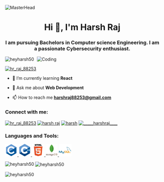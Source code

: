![MasterHead](https://1.bp.blogspot.com/-7A4WynwLsMw/XbBpCXG8fHI/AAAAAAAAMt4/uOa1bpLskYgrwGbllhSu2SDj_Mig8SXJQCLcBGAsYHQ/s1600/2000_600px.gif)
<h1 align="center">Hi 👋, I'm Harsh Raj</h1>
<h3 align="center">I am pursuing Bachelors in Computer science Engineering. I am a passionate Cybersecurity enthusiast.</h3>
<img align="right" alt="Coding" width="400" src="https://cdn.dribbble.com/users/1162077/screenshots/3848914/programmer.gif">

<p align="left"> <img src="https://komarev.com/ghpvc/?username=heyharsh50&label=Profile%20views&color=0e75b6&style=flat" alt="heyharsh50" /> </p>

<p align="left"> <a href="https://twitter.com/hr_raj_88253" target="blank"><img src="https://img.shields.io/twitter/follow/hr_raj_88253?logo=twitter&style=for-the-badge" alt="hr_raj_88253" /></a> </p>

- 🌱 I’m currently learning **React**

- 💬 Ask me about **Web Development**

- 📫 How to reach me **harshraj88253@gmail.com**

<h3 align="left">Connect with me:</h3>
<p align="left">
<a href="https://twitter.com/hr_raj_88253" target="blank"><img align="center" src="https://raw.githubusercontent.com/rahuldkjain/github-profile-readme-generator/master/src/images/icons/Social/twitter.svg" alt="hr_raj_88253" height="30" width="40" /></a>
<a href="https://linkedin.com/in/harsh raj" target="blank"><img align="center" src="https://raw.githubusercontent.com/rahuldkjain/github-profile-readme-generator/master/src/images/icons/Social/linked-in-alt.svg" alt="harsh raj" height="30" width="40" /></a>
<a href="https://fb.com/harsh" target="blank"><img align="center" src="https://raw.githubusercontent.com/rahuldkjain/github-profile-readme-generator/master/src/images/icons/Social/facebook.svg" alt="harsh" height="30" width="40" /></a>
<a href="https://instagram.com/_____harshraj____" target="blank"><img align="center" src="https://raw.githubusercontent.com/rahuldkjain/github-profile-readme-generator/master/src/images/icons/Social/instagram.svg" alt="_____harshraj____" height="30" width="40" /></a>
</p>

<h3 align="left">Languages and Tools:</h3>
<p align="left"> <a href="https://www.cprogramming.com/" target="_blank" rel="noreferrer"> <img src="https://raw.githubusercontent.com/devicons/devicon/master/icons/c/c-original.svg" alt="c" width="40" height="40"/> </a> <a href="https://www.w3schools.com/cpp/" target="_blank" rel="noreferrer"> <img src="https://raw.githubusercontent.com/devicons/devicon/master/icons/cplusplus/cplusplus-original.svg" alt="cplusplus" width="40" height="40"/> </a> <a href="https://www.w3.org/html/" target="_blank" rel="noreferrer"> <img src="https://raw.githubusercontent.com/devicons/devicon/master/icons/html5/html5-original-wordmark.svg" alt="html5" width="40" height="40"/> </a> <a href="https://www.mongodb.com/" target="_blank" rel="noreferrer"> <img src="https://raw.githubusercontent.com/devicons/devicon/master/icons/mongodb/mongodb-original-wordmark.svg" alt="mongodb" width="40" height="40"/> </a> <a href="https://www.mysql.com/" target="_blank" rel="noreferrer"> <img src="https://raw.githubusercontent.com/devicons/devicon/master/icons/mysql/mysql-original-wordmark.svg" alt="mysql" width="40" height="40"/> </a> </p>

<p><img align="left" src="https://github-readme-stats.vercel.app/api/top-langs?username=heyharsh50&show_icons=true&locale=en&layout=compact" alt="heyharsh50" /></p>

<p>&nbsp;<img align="center" src="https://github-readme-stats.vercel.app/api?username=heyharsh50&show_icons=true&locale=en" alt="heyharsh50" /></p>

<p><img align="center" src="https://github-readme-streak-stats.herokuapp.com/?user=heyharsh50&" alt="heyharsh50" /></p>
